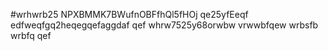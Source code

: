 #wrhwrb25
NPXBMMK7BWufnOBFfhQl5fHOj
qe25yfEeqf
edfweqfgq2heqegqefaggdaf
qef
whrw7525y68orwbw
vrwwbfqew
wrbsfb
wrbfq
qef
